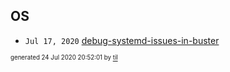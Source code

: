 ## OS


* <code>Jul 17, 2020</code> [debug-systemd-issues-in-buster](2020-07-17T08-22-51-debug-systemd-issues-in-buster.md)

<sup><sub>generated 24 Jul 2020 20:52:01 by <a href='https://github.com/senorprogrammer/til'>til</a></sub></sup>
